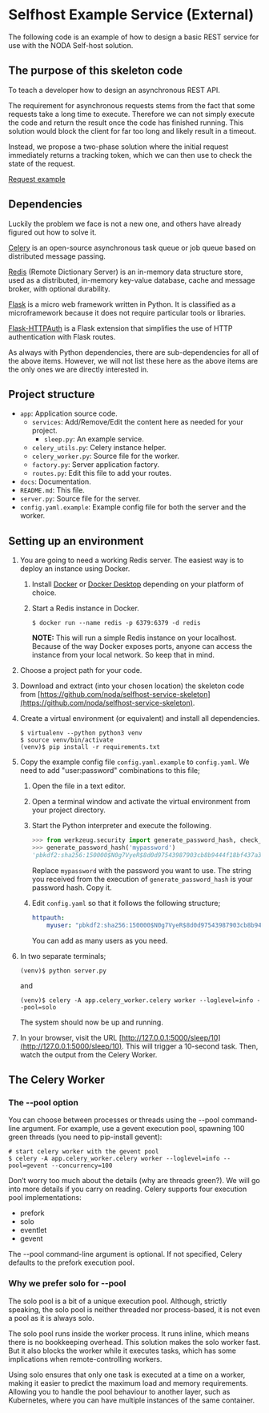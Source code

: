 # Selfhost Example Service (External)

The following code is an example of how to design a basic REST service for use with the NODA Self-host solution.

## The purpose of this skeleton code

To teach a developer how to design an asynchronous REST API.

The requirement for asynchronous requests stems from the fact that some requests take a long time to execute. Therefore we can not simply execute the code and return the result once the code has finished running. This solution would block the client for far too long and likely result in a timeout.

Instead, we propose a two-phase solution where the initial request immediately returns a tracking token, which we can then use to check the state of the request.

[Request example][fig1]

## Dependencies

Luckily the problem we face is not a new one, and others have already figured out how to solve it.

[Celery](https://github.com/celery/celery) is an open-source asynchronous task queue or job queue based on distributed message passing.

[Redis](https://github.com/redis/redis) (Remote Dictionary Server) is an in-memory data structure store, used as a distributed, in-memory key-value database, cache and message broker, with optional durability. 

[Flask](https://github.com/pallets/flask) is a micro web framework written in Python. It is classified as a microframework because it does not require particular tools or libraries.

[Flask-HTTPAuth](https://github.com/miguelgrinberg/Flask-HTTPAuth) is a Flask extension that simplifies the use of HTTP authentication with Flask routes.

As always with Python dependencies, there are sub-dependencies for all of the above items. However, we will not list these here as the above items are the only ones we are directly interested in.


## Project structure

- `app`: Application source code.
    + `services`: Add/Remove/Edit the content here as needed for your project.
        * `sleep.py`: An example service.
    + `celery_utils.py`: Celery instance helper.
    + `celery_worker.py`: Source file for the worker.
    + `factory.py`: Server application factory. 
    + `routes.py`: Edit this file to add your routes.
- `docs`: Documentation.
- `README.md`: This file.
- `server.py`: Source file for the server.
- `config.yaml.example`: Example config file for both the server and the worker.


## Setting up an environment

1. You are going to need a working Redis server. The easiest way is to deploy an instance using Docker.
    1. Install [Docker](https://docs.docker.com/engine/install) or [Docker Desktop](https://www.docker.com/products/docker-desktop) depending on your platform of choice.
    2. Start a Redis instance in Docker.
        
        ```
        $ docker run --name redis -p 6379:6379 -d redis 
        ```

        **NOTE:** This will run a simple Redis instance on your localhost. Because of the way Docker exposes ports, anyone can access the instance from your local network. So keep that in mind.
2. Choose a project path for your code.
3. Download and extract (into your chosen location) the skeleton code from [https://github.com/noda/selfhost-service-skeleton](https://github.com/noda/selfhost-service-skeleton).
4. Create a virtual environment (or equivalent) and install all dependencies.

    ```
    $ virtualenv --python python3 venv
    $ source venv/bin/activate
    (venv)$ pip install -r requirements.txt
    ```

5. Copy the example config file `config.yaml.example` to `config.yaml`. We need to add "user:password" combinations to this file;
    1. Open the file in a text editor.
    2. Open a terminal window and activate the virtual environment from your project directory.
    3. Start the Python interpreter and execute the following.
    
        ```python
        >>> from werkzeug.security import generate_password_hash, check_password_hash
        >>> generate_password_hash('mypassword')
        'pbkdf2:sha256:150000$N0g7VyeR$8d0d97543987903cb8b9444f18bf437a34280d17e7e6a8ec8556910b0ab5a01c'
        ```

        Replace `mypassword` with the password you want to use. The string you received from the execution of `generate_password_hash` is your password hash. Copy it.

    4. Edit `config.yaml` so that it follows the following structure;

        ```yaml
        httpauth:
            myuser: "pbkdf2:sha256:150000$N0g7VyeR$8d0d97543987903cb8b9444f18bf437a34280d17e7e6a8ec8556910b0ab5a01c"
        ```

        You can add as many users as you need.

6. In two separate terminals;

    ```
    (venv)$ python server.py
    ```

    and

    ```
    (venv)$ celery -A app.celery_worker.celery worker --loglevel=info --pool=solo
    ```


    The system should now be up and running.

7. In your browser, visit the URL [http://127.0.0.1:5000/sleep/10](http://127.0.0.1:5000/sleep/10). This will trigger a 10-second task. Then, watch the output from the Celery Worker.

## The Celery Worker

### The --pool option

You can choose between processes or threads using the --pool command-line argument. For example, use a gevent execution pool, spawning 100 green threads (you need to pip-install gevent):

```
# start celery worker with the gevent pool
$ celery -A app.celery_worker.celery worker --loglevel=info --pool=gevent --concurrency=100
```

Don’t worry too much about the details (why are threads green?). We will go into more details if you carry on reading. Celery supports four execution pool implementations:

- prefork
- solo
- eventlet
- gevent

The --pool command-line argument is optional. If not specified, Celery defaults to the prefork execution pool.


### Why we prefer solo for --pool

The solo pool is a bit of a unique execution pool. Although, strictly speaking, the solo pool is neither threaded nor process-based, it is not even a pool as it is always solo.

The solo pool runs inside the worker process. It runs inline, which means there is no bookkeeping overhead. This solution makes the solo worker fast. But it also blocks the worker while it executes tasks, which has some implications when remote-controlling workers.

Using solo ensures that only one task is executed at a time on a worker, making it easier to predict the maximum load and memory requirements. Allowing you to handle the pool behaviour to another layer, such as Kubernetes, where you can have multiple instances of the same container.


[fig1]: https://github.com/noda/selfhost-service-skeleton/blob/main/docs/assets/request_example.svg "Request example"
